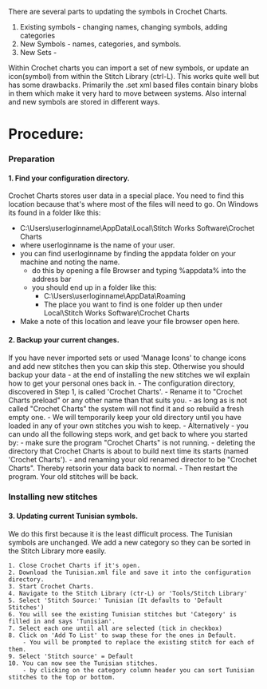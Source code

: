 There are several parts to updating the symbols in Crochet Charts.

1. Existing symbols - changing names, changing symbols, adding categories
2. New Symbols - names, categories, and symbols.
3. New Sets - 

Within Crochet charts you can import a set of new symbols, or update an icon(symbol) from within the Stitch Library (ctrl-L). 
This works quite well but has some drawbacks. Primarily the .set xml based files contain binary blobs in them which make it very hard to move between systems.
Also internal and new symbols are stored in different ways.

# Procedure: #
### Preparation
#### 1. Find your configuration directory.

Crochet Charts stores user data in a special place. You need to find this location because that's where most of the files will need to go.
On Windows its found in a folder like this:
   - C:\Users\userloginname\AppData\Local\Stitch Works Software\Crochet Charts
   - where userloginname is the name of your user.
   - you can find userloginname by finding the appdata folder on your machine and noting the name.
      - do this by opening a file Browser and typing %appdata% into the address bar
      - you should end up in a folder like this:
         - C:\Users\userloginname\AppData\Roaming
         - The place you want to find is one folder up then under Local\Stitch Works Software\Crochet Charts
   - Make a note of this location and leave your file browser open here.
   
#### 2. Backup your current changes.

If you have never imported sets or used 'Manage Icons' to change icons and add new stitches then you can skip this step.
Otherwise you should backup your data - at the end of installing the new stitches we wil explain how to get your personal ones back in.
    - The configuration directory, discovered in Step 1, is called 'Crochet Charts'.
    - Rename it to "Crochet Charts preload" or any other name than that suits you.
         - as long as is not called "Crochet Charts" the system will not find it and so rebuild a fresh empty one.
    - We will temporarily keep your old directory until you have loaded in any of your own stitches you wish to keep.
    - Alternatively - you can undo all the following steps work, and get back to where you started by:
         - make sure the program "Crochet Charts" is not running.
         - deleting the directory that Crochet Charts is about to build next time its starts (named 'Crochet Charts').
         - and renaming your old renamed director to be "Crochet Charts". Thereby retsorin your data back to normal.
         - Then restart the program. Your old stitches will be back.

### Installing new stitches
#### 3. Updating current Tunisian symbols.

We do this first because it is the least difficult process.
The Tunisian symbols are unchanged. We add a new category so they can be sorted in the Stitch Library more easily.

    1. Close Crochet Charts if it's open.
    2. Download the Tunisian.xml file and save it into the configuration directory.
    3. Start Crochet Charts.
    4. Navigate to the Stitch Library (ctr-L) or 'Tools/Stitch Library'
    5. Select 'Stitch Source:' Tunisian (It defaults to 'Default Stitches')
    6. You will see the existing Tunisian stitches but 'Category' is filled in and says 'Tunisian'.
    7. Select each one until all are selected (tick in checkbox)
    8. Click on 'Add To List' to swap these for the ones in Default.
        - You will be prompted to replace the existing stitch for each of them.
    9. Select 'Stitch source' = Default
    10. You can now see the Tunisian stitches.
        - by clicking on the category column header you can sort Tunisian stitches to the top or bottom.
      
  
